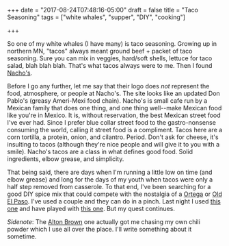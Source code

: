 +++
date = "2017-08-24T07:48:16-05:00"
draft = false
title = "Taco Seasoning"
tags = ["white whales", "supper", "DIY", "cooking"]

+++

So one of my white whales (I have many) is taco seasoning. Growing up in northern MN, "tacos" always meant ground beef + packet of taco seasoning.
Sure you can mix in veggies, hard/soft shells, lettuce for taco salad, blah blah blah. That's what tacos always were to me. Then I found [Nacho's](http://nachomexicangrill.com/).

Before I go any further, let me say that their logo does *not* represent the food, atmosphere, or people at Nacho's. The site looks like an updated Don Pablo's (greasy Ameri-Mexi food chain).
Nacho's is small cafe run by a Mexican family that does one thing, and one thing well--make Mexican food like you're in Mexico. It is, without reservation, the best Mexican street food I've
ever had. Since I prefer blue collar street food to the gastro-nonsense consuming the world, calling it street food is a compliment. Tacos here are a corn tortilla, a protein, onion, and cilantro.
Period. Don't ask for cheese, it's insulting to tacos (although they're nice people and will give it to you with a smile). Nacho's tacos are a class in what defines good food. Solid
ingredients, elbow grease, and simplicity.

That being said, there are days when I'm running a little low on time (and elbow grease) and long for the days of my youth when tacos were only a half step removed from casserole.
To that end, I've been searching for a good DIY spice mix that could compete with the nostalgia of a [Ortega](http://a.co/bm2GZUi) or [Old El Paso](http://a.co/bpHKxpV). I've used a couple
and they can do in a pinch. Last night I used [this one](http://www.rachelcooks.com/2011/10/28/homemade-taco-seasoning/) and have played with [this one](http://www.foodnetwork.com/recipes/alton-brown/abs-chili-powder-recipe-1943055).
But my quest continues.

*Sidenote*: The [Alton Brown](http://www.foodnetwork.com/recipes/alton-brown/abs-chili-powder-recipe-1943055) one actually got me chasing my own chili powder which I use all over the place. I'll
write something about it sometime.
